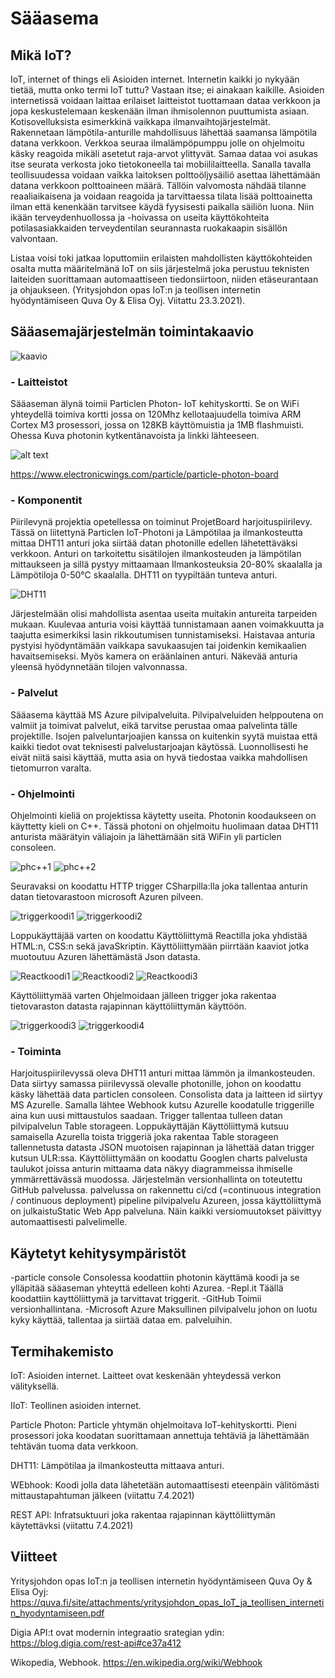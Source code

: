 
# Sääasema

## Mikä IoT?

IoT, internet of things eli Asioiden internet. Internetin kaikki jo nykyään tietää, mutta onko termi IoT tuttu?  Vastaan itse; ei ainakaan kaikille. Asioiden internetissä voidaan laittaa erilaiset laitteistot tuottamaan dataa verkkoon ja jopa keskustelemaan keskenään ilman ihmisolennon puuttumista asiaan. Kotisovelluksista esimerkkinä vaikkapa ilmanvaihtojärjestelmät. Rakennetaan lämpötila-anturille mahdollisuus lähettää saamansa lämpötila datana verkkoon. Verkkoa seuraa ilmalämpöpumppu jolle on ohjelmoitu käsky reagoida mikäli asetetut raja-arvot ylittyvät. Samaa dataa voi asukas itse seurata verkosta joko tietokoneella tai mobiililaitteella. Sanalla tavalla teollisuudessa voidaan vaikka laitoksen polttoöljysäiliö asettaa lähettämään datana verkkoon polttoaineen määrä. Tällöin valvomosta nähdää tilanne reaaliaikaisena ja voidaan reagoida ja tarvittaessa tilata lisää polttoainetta ilman että kenenkään tarvitsee käydä fyysisesti paikalla säiliön luona. Niin ikään terveydenhuollossa ja -hoivassa on useita käyttökohteita potilasasiakkaiden terveydentilan seurannasta ruokakaapin sisällön valvontaan.

 Listaa voisi toki jatkaa loputtomiin erilaisten mahdollisten käyttökohteiden osalta mutta määritelmänä IoT on siis järjestelmä joka perustuu teknisten laiteiden suorittamaan automaattiseen tiedonsiirtoon, niiden etäseurantaan ja ohjaukseen. (Yritysjohdon opas IoT:n ja teollisen internetin hyödyntämiseen Quva Oy & Elisa Oyj. Viitattu 23.3.2021).

## Sääasemajärjestelmän toimintakaavio


![kaavio](/WeatherStationFormulaPic.JPG)


### - Laitteistot

Sääaseman älynä toimii Particlen Photon- IoT kehityskortti. Se on WiFi yhteydellä toimiva kortti jossa on 120Mhz kellotaajuudella toimiva ARM Cortex M3 prosessori, jossa on 128KB käyttömuistia ja 1MB flashmuisti. Ohessa Kuva photonin kytkentänavoista ja linkki lähteeseen.

![alt text](/PhotonPinnit.JPG)

https://www.electronicwings.com/particle/particle-photon-board



### - Komponentit



Piirilevynä projektia opetellessa on toiminut ProjetBoard harjoituspiirilevy. Tässä on liitettynä Particlen IoT-Photoni ja Lämpötilaa ja ilmankosteutta mittaa DHT11 anturi joka siirtää datan photonille edellen lähetettäväksi verkkoon. Anturi on tarkoitettu sisätilojen ilmankosteuden ja lämpötilan mittaukseen ja sillä pystyy mittaamaan Ilmankosteuksia 20-80% skaalalla ja Lämpötiloja 0-50°C skaalalla. DHT11 on tyypiltään tunteva anturi.

![DHT11](/DHT11.JPG)

Järjestelmään olisi mahdollista asentaa useita muitakin antureita tarpeiden mukaan. Kuulevaa anturia voisi käyttää tunnistamaan aanen voimakkuutta ja taajutta esimerkiksi lasin rikkoutumisen tunnistamiseksi. Haistavaa anturia pystyisi hyödyntämään vaikkapa savukaasujen tai joidenkin kemikaalien havaitsemiseksi. Myös kamera on eräänlainen anturi. Näkevää anturia yleensä hyödynnetään tilojen valvonnassa. 





###  - Palvelut

Sääasema käyttää MS Azure pilvipalveluita. Pilvipalveluiden helppoutena on valmiit ja toimivat palvelut, eikä tarvitse perustaa omaa palvelinta tälle projektille. Isojen palveluntarjoajien kanssa on kuitenkin syytä muistaa että kaikki tiedot ovat teknisesti palvelustarjoajan käytössä. Luonnollisesti he eivät niitä saisi käyttää, mutta asia on hyvä tiedostaa vaikka mahdollisen tietomurron varalta.

### - Ohjelmointi

Ohjelmointi kieliä on projektissa käytetty useita. Photonin koodaukseen on käyttetty kieli on C++. Tässä photoni on ohjelmoitu huolimaan dataa DHT11 anturista määrätyin väliajoin ja lähettämään sitä WiFin yli particlen consoleen.

![phc++1](/Photonc++1.JPG)
![phc++2](/photonc++2.JPG)

Seuravaksi on koodattu HTTP trigger CSharpilla:lla joka tallentaa anturin datan tietovarastoon microsoft Azuren pilveen.

![triggerkoodi1](/HTC#1.JPG)
![triggerkoodi2](/HTC#2.JPG)


Loppukäyttäjää varten on koodattu Käyttöliittymä Reactilla joka yhdistää HTML:n, CSS:n sekä javaSkriptin. Käyttöliittymään piirrtään kaaviot jotka muotoutuu Azuren lähettämästä Json datasta.

![Reactkoodi1](/React1.JPG)
![Reactkoodi2](/React2.JPG)
![Reactkoodi3](/React3.JPG)

Käyttöliittymää varten Ohjelmoidaan jälleen trigger joka rakentaa tietovaraston datasta rajapinnan käyttöliittymän käyttöön.


![triggerkoodi3](/HTC#3.JPG)
![triggerkoodi4](/HTC#4.JPG)



 

### - Toiminta

Harjoituspiirilevyssä oleva DHT11 anturi mittaa lämmön ja ilmankosteuden. Data siirtyy samassa piirilevyssä olevalle photonille, johon on koodattu käsky lähettää data particlen consoleen. Consolista data ja laitteen id siirtyy MS Azurelle. Samalla lähtee Webhook kutsu Azurelle koodatulle triggerille aina kun uusi mittaustulos saadaan. Trigger tallentaa tulleen datan pilvipalvelun Table storageen. Loppukäyttäjän Käyttöliittymä kutsuu samaisella Azurella toista triggeriä joka rakentaa Table storageen tallennetusta datasta JSON muotoisen rajapinnan ja lähettää datan trigger kutsun ULR:ssa. Käyttöliittymään on koodattu Googlen charts palvelusta taulukot joissa anturin mittaama data näkyy diagrammeissa ihmiselle ymmärrettävässä muodossa. Järjestelmän versionhallinta on toteutettu GitHub palvelussa. palvelussa on rakennettu ci/cd (=continuous integration / continuous deployment) pipeline pilvipalvelu Azureen, jossa käyttöliittymä on julkaistuStatic Web App palveluna. Näin kaikki versiomuutokset päivittyy automaattisesti palvelimelle.


## Käytetyt kehitysympäristöt

-particle console
  Consolessa koodattiin photonin käyttämä koodi ja se ylläpitää sääaseman yhteyttä edelleen kohti Azurea.
-Repl.it
  Täällä koodattiin kayttöliittymä ja tarvittavat triggerit.
-GitHub
  Toimii versionhallintana.
-Microsoft Azure
  Maksullinen pilvipalvelu johon on luotu kyky käyttää, tallentaa ja siirtää dataa em. palveluihin. 

## Termihakemisto

IoT: 
Asioiden internet. Laitteet ovat keskenään yhteydessä verkon             välityksellä.

IIoT: 
Teollinen asioiden internet.

Particle Photon: 
Particle yhtymän ohjelmoitava IoT-kehityskortti. Pieni                   prosessori joka koodatan suorittamaan annettuja                          tehtäviä ja lähettämään tehtävän tuoma data verkkoon.

DHT11: 
Lämpötilaa ja ilmankosteutta mittaava anturi.

WEbhook: 
Koodi jolla data lähetetään automaattisesti eteenpäin                    välitömästi mittaustapahtuman jälkeen 
(viitattu 7.4.2021)

REST API:
Infratsuktuuri joka rakentaa rajapinnan käyttöliittymän käytettävksi
(viitattu 7.4.2021)




## Viitteet

Yritysjohdon opas IoT:n ja teollisen internetin hyödyntämiseen Quva Oy & Elisa Oyj: https://quva.fi/site/attachments/yritysjohdon_opas_IoT_ja_teollisen_internetin_hyodyntamiseen.pdf

Digia API:t ovat modernin integraatio srategian ydin:
https://blog.digia.com/rest-api#ce37a412

Wikopedia, Webhook.
https://en.wikipedia.org/wiki/Webhook






